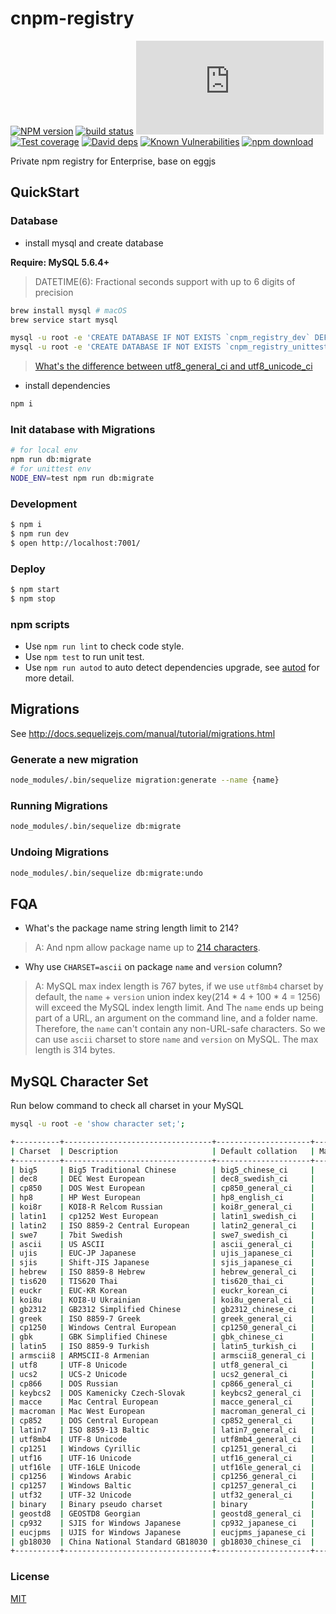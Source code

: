 # cnpm-registry

[![NPM version][npm-image]][npm-url]
[![build status][travis-image]][travis-url]
[![Build Status](https://dev.azure.com/eggjs/egg/_apis/build/status/cnpm.registry.cnpmjs.org)](https://dev.azure.com/eggjs/egg/_build/latest?definitionId=9)
[![Test coverage][codecov-image]][codecov-url]
[![David deps][david-image]][david-url]
[![Known Vulnerabilities][snyk-image]][snyk-url]
[![npm download][download-image]][download-url]

[npm-image]: http://cnpmjs.org/badge/v/cnpm-registry.svg?style=flat-square
[npm-url]: http://cnpmjs.org/package/cnpm-registry
[travis-image]: https://img.shields.io/travis/cnpm/registry.svg?style=flat-square
[travis-url]: https://travis-ci.org/cnpm/registry
[codecov-image]: https://codecov.io/gh/cnpm/registry/branch/master/graph/badge.svg
[codecov-url]: https://codecov.io/gh/cnpm/registry
[david-image]: https://img.shields.io/david/cnpm/registry.svg?style=flat-square
[david-url]: https://david-dm.org/cnpm/registry
[snyk-image]: https://snyk.io/test/npm/cnpm-registry/badge.svg?style=flat-square
[snyk-url]: https://snyk.io/test/npm/cnpm-registry
[download-image]: https://img.shields.io/npm/dm/cnpm-registry.svg?style=flat-square
[download-url]: https://npmjs.org/package/cnpm-registry

Private npm registry for Enterprise, base on eggjs

## QuickStart

### Database

- install mysql and create database

**Require: MySQL 5.6.4+**
> DATETIME(6): Fractional seconds support with up to 6 digits of precision

```bash
brew install mysql # macOS
brew service start mysql

mysql -u root -e 'CREATE DATABASE IF NOT EXISTS `cnpm_registry_dev` DEFAULT CHARSET=utf8mb4 COLLATE utf8mb4_unicode_ci;'
mysql -u root -e 'CREATE DATABASE IF NOT EXISTS `cnpm_registry_unittest` DEFAULT CHARSET=utf8mb4 COLLATE utf8mb4_unicode_ci;'
```

> [What's the difference between utf8_general_ci and utf8_unicode_ci](https://stackoverflow.com/questions/766809/whats-the-difference-between-utf8-general-ci-and-utf8-unicode-ci)

- install dependencies

```bash
npm i
```

### Init database with Migrations

```bash
# for local env
npm run db:migrate
# for unittest env
NODE_ENV=test npm run db:migrate
```

### Development

```bash
$ npm i
$ npm run dev
$ open http://localhost:7001/
```

### Deploy

```bash
$ npm start
$ npm stop
```

### npm scripts

- Use `npm run lint` to check code style.
- Use `npm test` to run unit test.
- Use `npm run autod` to auto detect dependencies upgrade, see [autod](https://www.npmjs.com/package/autod) for more detail.

## Migrations

See http://docs.sequelizejs.com/manual/tutorial/migrations.html

### Generate a new migration

```bash
node_modules/.bin/sequelize migration:generate --name {name}
```

### Running Migrations

```bash
node_modules/.bin/sequelize db:migrate
```

### Undoing Migrations

```bash
node_modules/.bin/sequelize db:migrate:undo
```

## FQA

- What's the package name string length limit to 214?
> A: And npm allow package name up to [214 characters](https://docs.npmjs.com/files/package.json#name).

- Why use `CHARSET=ascii` on package `name` and `version` column?
> A: MySQL max index length is 767 bytes, if we use `utf8mb4` charset by default,
> the `name` + `version` union index key(214 * 4 + 100 * 4 = 1256) will exceed the MySQL index length limit.
> And The `name` ends up being part of a URL, an argument on the command line, and a folder name. Therefore, the `name` can't contain any non-URL-safe characters.
> So we can use `ascii` charset to store `name` and `version` on MySQL. The max length is 314 bytes.

## MySQL Character Set

Run below command to check all charset in your MySQL

```bash
mysql -u root -e 'show character set;';

+----------+---------------------------------+---------------------+--------+
| Charset  | Description                     | Default collation   | Maxlen |
+----------+---------------------------------+---------------------+--------+
| big5     | Big5 Traditional Chinese        | big5_chinese_ci     |      2 |
| dec8     | DEC West European               | dec8_swedish_ci     |      1 |
| cp850    | DOS West European               | cp850_general_ci    |      1 |
| hp8      | HP West European                | hp8_english_ci      |      1 |
| koi8r    | KOI8-R Relcom Russian           | koi8r_general_ci    |      1 |
| latin1   | cp1252 West European            | latin1_swedish_ci   |      1 |
| latin2   | ISO 8859-2 Central European     | latin2_general_ci   |      1 |
| swe7     | 7bit Swedish                    | swe7_swedish_ci     |      1 |
| ascii    | US ASCII                        | ascii_general_ci    |      1 |
| ujis     | EUC-JP Japanese                 | ujis_japanese_ci    |      3 |
| sjis     | Shift-JIS Japanese              | sjis_japanese_ci    |      2 |
| hebrew   | ISO 8859-8 Hebrew               | hebrew_general_ci   |      1 |
| tis620   | TIS620 Thai                     | tis620_thai_ci      |      1 |
| euckr    | EUC-KR Korean                   | euckr_korean_ci     |      2 |
| koi8u    | KOI8-U Ukrainian                | koi8u_general_ci    |      1 |
| gb2312   | GB2312 Simplified Chinese       | gb2312_chinese_ci   |      2 |
| greek    | ISO 8859-7 Greek                | greek_general_ci    |      1 |
| cp1250   | Windows Central European        | cp1250_general_ci   |      1 |
| gbk      | GBK Simplified Chinese          | gbk_chinese_ci      |      2 |
| latin5   | ISO 8859-9 Turkish              | latin5_turkish_ci   |      1 |
| armscii8 | ARMSCII-8 Armenian              | armscii8_general_ci |      1 |
| utf8     | UTF-8 Unicode                   | utf8_general_ci     |      3 |
| ucs2     | UCS-2 Unicode                   | ucs2_general_ci     |      2 |
| cp866    | DOS Russian                     | cp866_general_ci    |      1 |
| keybcs2  | DOS Kamenicky Czech-Slovak      | keybcs2_general_ci  |      1 |
| macce    | Mac Central European            | macce_general_ci    |      1 |
| macroman | Mac West European               | macroman_general_ci |      1 |
| cp852    | DOS Central European            | cp852_general_ci    |      1 |
| latin7   | ISO 8859-13 Baltic              | latin7_general_ci   |      1 |
| utf8mb4  | UTF-8 Unicode                   | utf8mb4_general_ci  |      4 |
| cp1251   | Windows Cyrillic                | cp1251_general_ci   |      1 |
| utf16    | UTF-16 Unicode                  | utf16_general_ci    |      4 |
| utf16le  | UTF-16LE Unicode                | utf16le_general_ci  |      4 |
| cp1256   | Windows Arabic                  | cp1256_general_ci   |      1 |
| cp1257   | Windows Baltic                  | cp1257_general_ci   |      1 |
| utf32    | UTF-32 Unicode                  | utf32_general_ci    |      4 |
| binary   | Binary pseudo charset           | binary              |      1 |
| geostd8  | GEOSTD8 Georgian                | geostd8_general_ci  |      1 |
| cp932    | SJIS for Windows Japanese       | cp932_japanese_ci   |      2 |
| eucjpms  | UJIS for Windows Japanese       | eucjpms_japanese_ci |      3 |
| gb18030  | China National Standard GB18030 | gb18030_chinese_ci  |      4 |
+----------+---------------------------------+---------------------+--------+
```

### License

[MIT](LICENSE)


[egg]: https://eggjs.org

